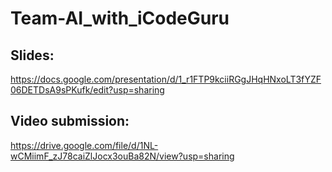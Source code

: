 # Team-AI_with_iCodeGuru
## Slides:
https://docs.google.com/presentation/d/1_r1FTP9kciiRGgJHqHNxoLT3fYZF06DETDsA9sPKufk/edit?usp=sharing
## Video submission:
https://drive.google.com/file/d/1NL-wCMiimF_zJ78caiZlJocx3ouBa82N/view?usp=sharing
